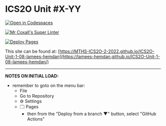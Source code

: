 # ICS2O Unit #X-YY

[![Open in Codespaces](https://classroom.github.com/assets/launch-codespace-f4981d0f882b2a3f0472912d15f9806d57e124e0fc890972558857b51b24a6f9.svg)](https://classroom.github.com/open-in-codespaces?assignment_repo_id=10331411)

[![Mr Coxall's Super Linter](https://github.com/MTHS-ICS2O-2-2022/ICS2O-Unit-1-08-lamees-hemdan/workflows/Mr%20Coxall's%20Super%20Linter/badge.svg)](https://github.com/lamees-hemdan/ICS2O-Unit-1-08-lamees-hemdan/actions)

[![Deploy Pages](https://github.com/MTHS-ICS2O-2-2022/ICS2O-Unit-1-08-lamees-hemdan/workflows/Deploy%20Pages/badge.svg)](https://github.com/lamees-hemdan/ICS2O-Unit-1-08-lamees-hemdan/actions)

This site can be found at: [https://MTHS-ICS2O-2-2022.github.io/ICS2O-Unit-1-08-lamees-hemdan](https://lamees-hemdan.github.io/ICS2O-Unit-1-08-lamees-hemdan/)

---

**NOTES ON INITIAL LOAD:**
- remember to goto on the menu bar:
  - File
  - Go to Repository
  - ⚙ Settings
  - 🗔 Pages
    - then from the "Deploy from a branch ▼" button, select "GitHub Actions"
